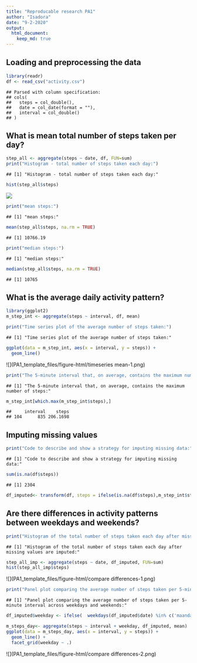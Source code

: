 ```yaml
---
title: "Reproducable research PA1"
author: "Isadora"
date: "9-2-2020"
output: 
  html_document:
    keep_md: true
---
```



## Loading and preprocessing the data

```r
library(readr)
df <- read_csv("activity.csv")
```

```
## Parsed with column specification:
## cols(
##   steps = col_double(),
##   date = col_date(format = ""),
##   interval = col_double()
## )
```


## What is mean total number of steps taken per day?

```r
step_all <- aggregate(steps ~ date, df, FUN=sum)
print("Histogram - total number of steps taken each day:")
```

```
## [1] "Histogram - total number of steps taken each day:"
```

```r
hist(step_all$steps)
```

![](PA1_template_files/figure-html/mean-1.png)<!-- -->

```r
print("mean steps:")
```

```
## [1] "mean steps:"
```

```r
mean(step_all$steps, na.rm = TRUE)
```

```
## [1] 10766.19
```

```r
print("median steps:")
```

```
## [1] "median steps:"
```

```r
median(step_all$steps, na.rm = TRUE)
```

```
## [1] 10765
```


## What is the average daily activity pattern?

```r
library(ggplot2)
m_step_int <- aggregate(steps ~ interval, df, mean)

print("Time series plot of the average number of steps taken:")
```

```
## [1] "Time series plot of the average number of steps taken:"
```

```r
ggplot(data = m_step_int, aes(x = interval, y = steps)) +
  geom_line()
```

![](PA1_template_files/figure-html/timeseries mean-1.png)<!-- -->

```r
print("The 5-minute interval that, on average, contains the maximum number of steps:")
```

```
## [1] "The 5-minute interval that, on average, contains the maximum number of steps:"
```

```r
m_step_int[which.max(m_step_int$steps),]
```

```
##     interval    steps
## 104      835 206.1698
```


## Imputing missing values

```r
print("Code to describe and show a strategy for imputing missing data:")
```

```
## [1] "Code to describe and show a strategy for imputing missing data:"
```

```r
sum(is.na(df$steps))
```

```
## [1] 2304
```

```r
df_imputed<- transform(df, steps = ifelse(is.na(df$steps),m_step_int$steps[match(df$interval, m_step_int$interval)],df$steps))
```


## Are there differences in activity patterns between weekdays and weekends?

```r
print("Histogram of the total number of steps taken each day after missing values are imputed:")
```

```
## [1] "Histogram of the total number of steps taken each day after missing values are imputed:"
```

```r
step_all_imp <- aggregate(steps ~ date, df_imputed, FUN=sum)
hist(step_all_imp$steps)
```

![](PA1_template_files/figure-html/compare differences-1.png)<!-- -->

```r
print("Panel plot comparing the average number of steps taken per 5-minute interval across weekdays and weekends:")
```

```
## [1] "Panel plot comparing the average number of steps taken per 5-minute interval across weekdays and weekends:"
```

```r
df_imputed$weekday <- ifelse(  weekdays(df_imputed$date) %in% c('maandag', 'dinsdag', 'woensdag', 'donderdag', 'vrijdag'), 'weekday', 'weekend')

m_steps_day<- aggregate(steps ~ interval + weekday, df_imputed, mean)
ggplot(data = m_steps_day, aes(x = interval, y = steps)) + 
  geom_line() +
  facet_grid(weekday ~ .) 
```

![](PA1_template_files/figure-html/compare differences-2.png)<!-- -->
